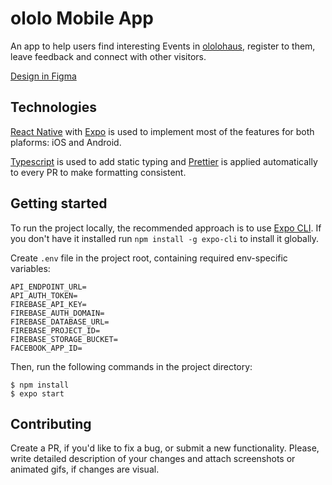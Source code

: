 # ololo Mobile App

An app to help users find interesting Events in [ololohaus](http://ololo.city/), register to them, leave feedback and connect with other visitors.

[Design in Figma](https://www.figma.com/file/aobEccw8dYCQiFu7SvpoK9/05-%7C-%D0%91%D0%B0%D0%B7%D0%BE%D0%B2%D1%8B%D0%B9-UI-(Ololo-App)?node-id=0%3A1)

## Technologies

[React Native](https://facebook.github.io/react-native/) with [Expo](https://expo.io/) is used to implement most of the features for both plaforms: iOS and Android.

[Typescript](https://www.typescriptlang.org/) is used to add static typing and [Prettier](https://prettier.io/) is applied automatically to every PR  to make formatting consistent.

## Getting started

To run the project locally, the recommended approach is to use [Expo CLI](https://docs.expo.io/versions/latest/workflow/expo-cli/). If you don't have it installed run `npm install -g expo-cli` to install it globally.

Create `.env` file in the project root, containing required env-specific variables:

```
API_ENDPOINT_URL=
API_AUTH_TOKEN=
FIREBASE_API_KEY=
FIREBASE_AUTH_DOMAIN=
FIREBASE_DATABASE_URL=
FIREBASE_PROJECT_ID=
FIREBASE_STORAGE_BUCKET=
FACEBOOK_APP_ID=
```

Then, run the following commands in the project directory:

```
$ npm install
$ expo start
```

## Contributing

Create a PR, if you'd like to fix a bug, or submit a new functionality. Please, write detailed description of your changes and attach screenshots or animated gifs, if changes are visual.
